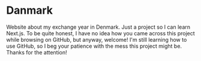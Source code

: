 # Danmark
Website about my exchange year in Denmark. Just a project so I can learn Next.js.
To be quite honest, I have no idea how you came across this project while browsing on GitHub, but anyway, welcome!
I'm still learning how to use GitHub, so I beg your patience with the mess this project might be.
Thanks for the attention!
